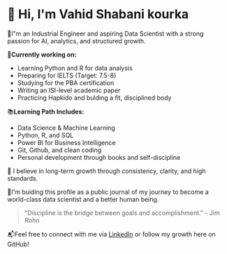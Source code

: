 # 👋 Hi, I'm Vahid Shabani kourka

🎯I"m an Industrial Engineer and aspiring Data Scientist with a strong passion for AI, analytics, and structured growth.

🚀**Currently working on:**
- Learning Python and R for data analysis
- Preparing for IELTS (Target: 7.5-8)
- Studying for the PBA certification
- Writing an ISI-level academic paper
- Practicing Hapkido and bulding a fit, disciplined body

📚**Learning Path Includes:**
- Data Science & Machine Learning
- Python, R, and SQL
- Power BI for Business Intelligence
- Git, Github, and clean coding
- Personal development through books and self-discipline

🧠 I believe in long-term growth through consistency, clarity, and high standards.

📌I'm buiding this profile as a public journal of my journey to become a world-class data scientist and a better human being.

> "Discipline is the bridge between goals and accomplishment." - Jim Rohn

📬Feel free to connect with me via [LinkedIn](https://www.linkedin.com/in/vahid-shabani-korka-27b186238/) or follow my growth here on GitHub!
